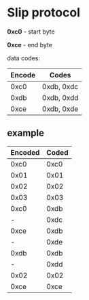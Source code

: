 # Slip protocol

**0xc0** - start byte

**0xce** - end byte

data codes:

| Encode   | Codes          |
|----------|----------------|
| 0xc0     | 0xdb, 0xdc     |
| 0xdb     | 0xdb, 0xdd     |
| 0xce     | 0xdb, 0xde     |

## example

| Encoded   | Coded     |
|-----------|-----------|
| 0xc0      | 0xc0      |
| 0x01      | 0x01      |
| 0x02      | 0x02      |
| 0x03      | 0x03      |
| 0xc0      | 0xdb      |
| -         | 0xdc      |
| 0xce      | 0xdb      |
| -         | 0xde      |
| 0xdb      | 0xdb      |
| -         | 0xdd      |
| 0x02      | 0x02      |
| 0xce      | 0xce      |